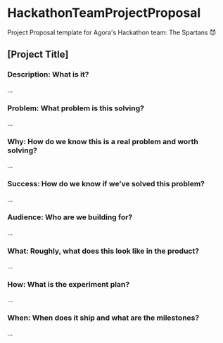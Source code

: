 # HackathonTeamProjectProposal
Project Proposal template for Agora's Hackathon team: The Spartans 😈 

## [Project Title]

### Description: What is it?
...

### Problem: What problem is this solving?
...

### Why: How do we know this is a real problem and worth solving?
…

### Success: How do we know if we’ve solved this problem?
...

### Audience: Who are we building for?
...

### What: Roughly, what does this look like in the product?
...

### How: What is the experiment plan?
...

### When: When does it ship and what are the milestones?
…
